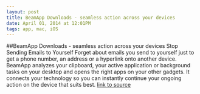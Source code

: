 ```yaml
---
layout: post
title: BeamApp Downloads - seamless action across your devices
date: April 01, 2014 at 12:01PM
tags: app, mac, iOS
---
```

##BeamApp Downloads - seamless action across your devices
Stop Sending Emails to Yourself
Forget about emails you send to yourself just to get a phone number, an address or a hyperlink onto another device. BeamApp analyzes your clipboard, your active application or background tasks on your desktop and opens the right apps on your other gadgets. It connects your technology so you can instantly continue your ongoing action on the device that suits best.
[link to source](http://ift.tt/1hv0mrG) 
